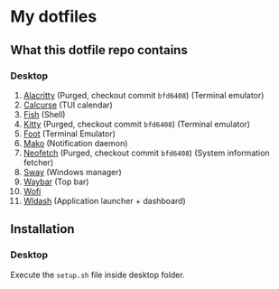 # My dotfiles
## What this dotfile repo contains
### Desktop
1. [Alacritty](https://github.com/alacritty/alacritty) (Purged, checkout commit ```bfd6408```)  (Terminal emulator)
2. [Calcurse](https://github.com/lfos/calcurse) (TUI calendar)
3. [Fish](https://github.com/fish-shell/fish-shell) (Shell)
4. [Kitty](https://github.com/kovidgoyal/kitty) (Purged, checkout commit ```bfd6408```) (Terminal emulator)
5. [Foot](https://codeberg.org/dnkl/foot/) (Terminal Emulator)
5. [Mako](https://github.com/emersion/mako) (Notification daemon)
6. [Neofetch](https://github.com/dylanaraps/neofetch) (Purged, checkout commit ```bfd6408```) (System information fetcher)
7. [Sway](https://github.com/swaywm/sway) (Windows manager)
8. [Waybar](https://github.com/Alexays/Waybar) (Top bar)
9. [Wofi](https://hg.sr.ht/~scoopta/wofi)
10. [Wldash](https://github.com/kennylevinsen/wldash) (Application launcher + dashboard)

## Installation
### Desktop
Execute the ```setup.sh``` file inside desktop folder.

